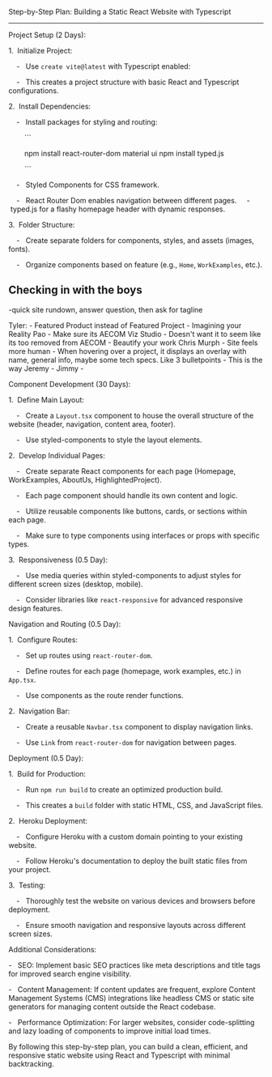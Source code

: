Step-by-Step Plan: Building a Static React Website with Typescript

------------------------------------------------------------------

Project Setup (2 Days):

1\.  Initialize Project:

    -   Use `create vite@latest` with Typescript enabled:

    -   This creates a project structure with basic React and Typescript configurations.

2\.  Install Dependencies:

    -   Install packages for styling and routing:

        ```

        npm install react-router-dom
        material ui
        npm install typed.js

        ```

    -   Styled Components for CSS framework.

    -   React Router Dom enables navigation between different pages.
    -   typed.js for a flashy homepage header with dynamic responses.

3\.  Folder Structure:

    -   Create separate folders for components, styles, and assets (images, fonts).

    -   Organize components based on feature (e.g., `Home`, `WorkExamples`, etc.).

## Checking in with the boys

-quick site rundown, answer question, then ask for tagline

Tyler: 
        - Featured Product instead of Featured Project 
        - Imagining your Reality
Pao
        - Make sure its AECOM Viz Studio
        - Doesn't want it to seem like its too removed from AECOM
        - Beautify your work
Chris Murph
        - Site feels more human
        - When hovering over a project, it displays an overlay with name, general info, maybe some tech specs. Like 3 bulletpoints 
        - This is the way
Jeremy
        - 
Jimmy
        -

Component Development (30 Days):

1\.  Define Main Layout:

    -   Create a `Layout.tsx` component to house the overall structure of the website (header, navigation, content area, footer).

    -   Use styled-components to style the layout elements.

2\.  Develop Individual Pages:

    -   Create separate React components for each page (Homepage, WorkExamples, AboutUs, HighlightedProject).

    -   Each page component should handle its own content and logic.

    -   Utilize reusable components like buttons, cards, or sections within each page.

    -   Make sure to type components using interfaces or props with specific types.

3\.  Responsiveness (0.5 Day):

    -   Use media queries within styled-components to adjust styles for different screen sizes (desktop, mobile).

    -   Consider libraries like `react-responsive` for advanced responsive design features.

Navigation and Routing (0.5 Day):

1\.  Configure Routes:

    -   Set up routes using `react-router-dom`.

    -   Define routes for each page (homepage, work examples, etc.) in `App.tsx`.

    -   Use components as the route render functions.

2\.  Navigation Bar:

    -   Create a reusable `Navbar.tsx` component to display navigation links.

    -   Use `Link` from `react-router-dom` for navigation between pages.

Deployment (0.5 Day):

1\.  Build for Production:

    -   Run `npm run build` to create an optimized production build.

    -   This creates a `build` folder with static HTML, CSS, and JavaScript files.

2\.  Heroku Deployment:

    -   Configure Heroku with a custom domain pointing to your existing website.

    -   Follow Heroku's documentation to deploy the built static files from your project.

3\.  Testing:

    -   Thoroughly test the website on various devices and browsers before deployment.

    -   Ensure smooth navigation and responsive layouts across different screen sizes.

Additional Considerations:

-   SEO: Implement basic SEO practices like meta descriptions and title tags for improved search engine visibility.

-   Content Management: If content updates are frequent, explore Content Management Systems (CMS) integrations like headless CMS or static site generators for managing content outside the React codebase.

-   Performance Optimization: For larger websites, consider code-splitting and lazy loading of components to improve initial load times.

By following this step-by-step plan, you can build a clean, efficient, and responsive static website using React and Typescript with minimal backtracking.